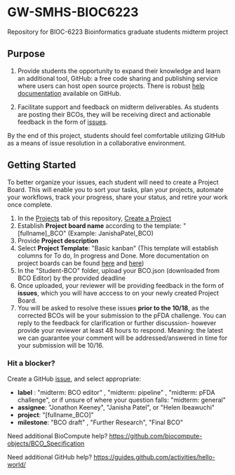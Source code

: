 # GW-SMHS-BIOC6223
Repository for BIOC-6223 Bioinformatics graduate students midterm project

## Purpose
1. Provide students the opportunity to expand their knowledge and learn an additional tool, GitHub: a free code sharing and publishing service where users can host open source projects. There is robust [help documentation](https://github.com/about) available on GitHub.

2. Facilitate support and feedback on midterm deliverables. As students are posting their BCOs, they will be receiving direct and actionable feedback in the form of [issues](https://github.com/biocompute-objects/GW-SMHS-BIOC6223/issues). 

By the end of this project, students should feel comfortable utilizing GitHub as a means of issue resolution in a collaborative environment. 

## Getting Started

To better organize your issues, each student will need to create a Project Board. This will enable you to sort your tasks, plan your projects, automate your workflows, track your progress, share your status, and retire your work once complete. 

1.  In the [Projects](https://github.com/biocompute-objects/GW-SMHS-BIOC6223/projects) tab of this repository, [Create a Project](https://github.com/biocompute-objects/GW-SMHS-BIOC6223/projects/new)
2.  Establish **Project board name** according to the template: "[fullname]_BCO" (Example: JanishaPatel_BCO)
3.  Provide **Project description**
4.  Select **Project Template**: "Basic kanban" (This template will establish columns for To do, In progress and Done. More documentation on project boards can be found [here](https://codeburst.io/an-introduction-to-github-project-boards-2944e6ffbf3c) and [here](https://help.github.com/en/articles/about-project-boards#templates-for-project-boards))
5.  In the "Student-BCO" folder, upload your BCO.json (downloaded from BCO Editor) by the provided deadline
6.  Once uploaded, your reviewer will be providing feedback in the form of **issues**, which you will have acccess to on your newly created Project Board.
7.  You will be asked to resolve these issues **prior to the 10/18**, as the corrected BCOs will be your submission to the pFDA challenge. You can reply to the feedback for clarification or further discussion- however provide your reviewer at least 48 hours to respond. Meaning: the latest we can guarantee your comment will be addressed/answered in time for your submission will be 10/16.


### **Hit a blocker?** 
Create a GitHub [issue](https://github.com/biocompute-objects/GW-SMHS-BIOC6223/issues/new), and select appropriate:
  * **label** : "midterm: BCO editor" , "midterm: pipeline" , "midterm: pFDA challenge", or if unsure of where your question falls: "midterm: general"
  * **assignee**: "Jonathon Keeney", "Janisha Patel", or "Helen Ibeawuchi"
  * **project**: "[fullname_BCO]"
  * **milestone**: "BCO draft" , "Further Research", "Final BCO"
  


Need additional BioCompute help? https://github.com/biocompute-objects/BCO_Specification

Need additional GitHub help? https://guides.github.com/activities/hello-world/

